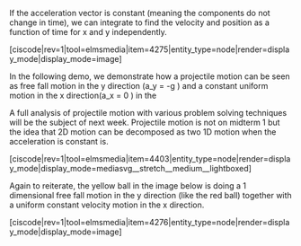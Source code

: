 If the acceleration vector  is constant (meaning the components do not change in time), we can integrate to find the velocity and position as a function of time for x and y independently.

[ciscode|rev=1|tool=elmsmedia|item=4275|entity_type=node|render=display_mode|display_mode=image]


In the following demo, we demonstrate how a projectile motion can be seen as free fall motion in the y direction (<lrn-math inline>a_y = -g </lrn-math>) and a constant uniform motion in the x direction(<lrn-math inline>a_x = 0 </lrn-math>) in the 

<lrndesign-sidenote label="Instructor Note" icon="bookmark" bg-color="#c2e5f2">
A full analysis of projectile motion with various problem solving techniques will be the subject of next week. Projectile motion is not on midterm 1 but the idea that 2D motion can be decomposed as two 1D motion when the acceleration is constant is. 
</lrndesign-sidenote>

[ciscode|rev=1|tool=elmsmedia|item=4403|entity_type=node|render=display_mode|display_mode=mediasvg__stretch__medium__lightboxed]

Again to reiterate, the yellow ball in the image below is doing a 1 dimensional free fall motion in the y direction (like the red ball) together with a uniform constant velocity motion in the x direction. 

[ciscode|rev=1|tool=elmsmedia|item=4276|entity_type=node|render=display_mode|display_mode=image]

